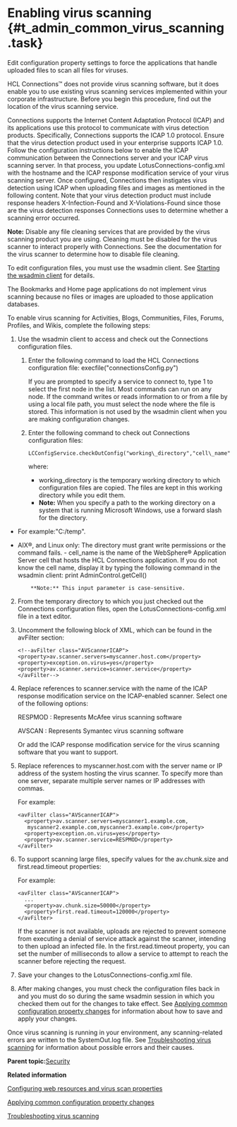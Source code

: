 # Enabling virus scanning {#t_admin_common_virus_scanning .task}

Edit configuration property settings to force the applications that handle uploaded files to scan all files for viruses.

HCL Connections™ does not provide virus scanning software, but it does enable you to use existing virus scanning services implemented within your corporate infrastructure. Before you begin this procedure, find out the location of the virus scanning service.

Connections supports the Internet Content Adaptation Protocol \(ICAP\) and its applications use this protocol to communicate with virus detection products. Specifically, Connections supports the ICAP 1.0 protocol. Ensure that the virus detection product used in your enterprise supports ICAP 1.0. Follow the configuration instructions below to enable the ICAP communication between the Connections server and your ICAP virus scanning server. In that process, you update LotusConnections-config.xml with the hostname and the ICAP response modification service of your virus scanning server. Once configured, Connections then instigates virus detection using ICAP when uploading files and images as mentioned in the following content. Note that your virus detection product must include response headers X-Infection-Found and X-Violations-Found since those are the virus detection responses Connections uses to determine whether a scanning error occurred.

**Note:** Disable any file cleaning services that are provided by the virus scanning product you are using. Cleaning must be disabled for the virus scanner to interact properly with Connections. See the documentation for the virus scanner to determine how to disable file cleaning.

To edit configuration files, you must use the wsadmin client. See [Starting the wsadmin client](../admin/t_admin_wsadmin_starting.md) for details.

The Bookmarks and Home page applications do not implement virus scanning because no files or images are uploaded to those application databases.

To enable virus scanning for Activities, Blogs, Communities, Files, Forums, Profiles, and Wikis, complete the following steps:

1.  Use the wsadmin client to access and check out the Connections configuration files.

    1.  Enter the following command to load the HCL Connections configuration file: execfile\("connectionsConfig.py"\)

        If you are prompted to specify a service to connect to, type 1 to select the first node in the list. Most commands can run on any node. If the command writes or reads information to or from a file by using a local file path, you must select the node where the file is stored. This information is not used by the wsadmin client when you are making configuration changes.

    2.  Enter the following command to check out Connections configuration files:

        ```
        LCConfigService.checkOutConfig("working\_directory","cell\_name")
        
        ```

        where:

        -   working\_directory is the temporary working directory to which configuration files are copied. The files are kept in this working directory while you edit them.
        -   **Note:** When you specify a path to the working directory on a system that is running Microsoft Windows, use a forward slash for the directory.

-   For example:"C:/temp".
-   AIX®, and Linux only: The directory must grant write permissions or the command fails.
        -   cell\_name is the name of the WebSphere® Application Server cell that hosts the HCL Connections application. If you do not know the cell name, display it by typing the following command in the wsadmin client: print AdminControl.getCell\(\)

            **Note:** This input parameter is case-sensitive.

2.  From the temporary directory to which you just checked out the Connections configuration files, open the LotusConnections-config.xml file in a text editor.

3.  Uncomment the following block of XML, which can be found in the avFilter section:

    ```
    <!--avFilter class="AVScannerICAP">   
    <property>av.scanner.servers=myscanner.host.com</property>   
    <property>exception.on.virus=yes</property>   
    <property>av.scanner.service=scanner.service</property>
    </avFilter-->
    ```

4.  Replace references to scanner.service with the name of the ICAP response modification service on the ICAP-enabled scanner. Select one of the following options:

    RESPMOD
    :   Represents McAfee virus scanning software

    AVSCAN
    :   Represents Symantec virus scanning software

    Or add the ICAP response modification service for the virus scanning software that you want to support.

5.  Replace references to myscanner.host.com with the server name or IP address of the system hosting the virus scanner. To specify more than one server, separate multiple server names or IP addresses with commas.

    For example:

    ```
    <avFilter class="AVScannerICAP">
      <property>av.scanner.servers=myscanner1.example.com,
       myscanner2.example.com,myscanner3.example.com</property>
      <property>exception.on.virus=yes</property>
      <property>av.scanner.service=RESPMOD</property>
    </avFilter>
    ```

6.  To support scanning large files, specify values for the av.chunk.size and first.read.timeout properties:

    For example:

    ```
    <avFilter class="AVScannerICAP">
      ...
      <property>av.chunk.size=50000</property>
      <property>first.read.timeout=120000</property>
    </avFilter>
    ```

    If the scanner is not available, uploads are rejected to prevent someone from executing a denial of service attack against the scanner, intending to then upload an infected file. In the first.read.timeout property, you can set the number of milliseconds to allow a service to attempt to reach the scanner before rejecting the request.

7.  Save your changes to the LotusConnections-config.xml file.

8.  After making changes, you must check the configuration files back in and you must do so during the same wsadmin session in which you checked them out for the changes to take effect. See [Applying common configuration property changes](../admin/t_admin_common_save_changes.md) for information about how to save and apply your changes.


Once virus scanning is running in your environment, any scanning-related errors are written to the SystemOut.log file. See [Troubleshooting virus scanning](../troubleshoot/r_troubleshooting_virus_scanning.md) for information about possible errors and their causes.

**Parent topic:**[Security](../secure/c_sec_overview.md)

**Related information**  


[Configuring web resources and virus scan properties](../admin/t_admin_communities_viruscan_props.md)

[Applying common configuration property changes](../admin/t_admin_common_save_changes.md)

[Troubleshooting virus scanning](../troubleshoot/r_troubleshooting_virus_scanning.md)


